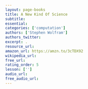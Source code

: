 ```yaml
---
layout: page-books
title: A New Kind Of Science
subtitle: 
essential: 
categories: ['computation']
authors: ['Stephen Wolfram']
authors_twitter: 
excerpt: .
resource_url: 
amazon_url: https://amzn.to/3cTDX92
wikipedia_url: 
free_url: 
rating_order: 5
lesson: ['']
audio_url: 
free_audio_url: 
---
```

